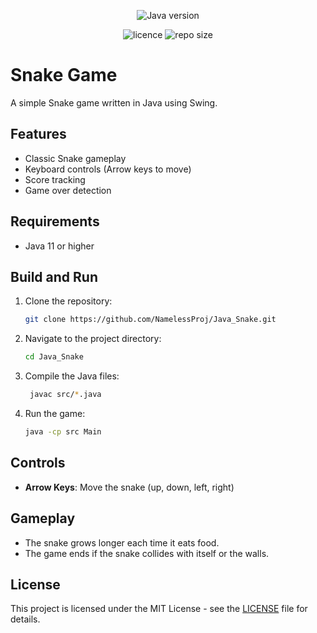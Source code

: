 <p align="center">
<img src="https://img.shields.io/badge/Java-^23.0.2-orange" alt="Java version"/>
</p>

<p align="center">
<img src="https://img.shields.io/github/license/NamelessProj/Java_Snake" alt="licence"/>
<img src="https://img.shields.io/github/repo-size/NamelessProj/Java_Snake" alt="repo size"/>
</p>

# Snake Game
A simple Snake game written in Java using Swing.

## Features
- Classic Snake gameplay
- Keyboard controls (Arrow keys to move)
- Score tracking
- Game over detection

## Requirements
- Java 11 or higher

## Build and Run
1. Clone the repository:
   ```bash
   git clone https://github.com/NamelessProj/Java_Snake.git
   ```
2. Navigate to the project directory:
   ```bash
   cd Java_Snake
   ```
3. Compile the Java files:
   ```bash
    javac src/*.java
    ```
4. Run the game: 
   ```bash
   java -cp src Main
   ```
   
## Controls
- **Arrow Keys**: Move the snake (up, down, left, right)

## Gameplay
- The snake grows longer each time it eats food.
- The game ends if the snake collides with itself or the walls.

## License
This project is licensed under the MIT License - see the [LICENSE](./LICENCE) file for details.